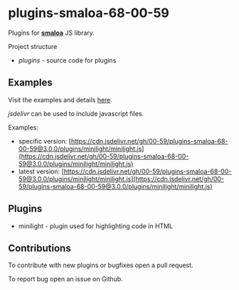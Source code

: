 # plugins-smaloa-68-00-59

Plugins for [**smaloa**](https://68.00-59.com/en/smaloa) JS library.

Project structure

- *plugins* - source code for plugins

## Examples
Visit the examples and details [here](https://68.00-59.com/en/smaloa).

*jsdelivr* can be used to include javascript files.

Examples:
- specific version: [https://cdn.jsdelivr.net/gh/00-59/plugins-smaloa-68-00-59@3.0.0/plugins/minilight/minilight.js](https://cdn.jsdelivr.net/gh/00-59/plugins-smaloa-68-00-59@3.0.0/plugins/minilight/minilight.js)
- latest version: [https://cdn.jsdelivr.net/gh/00-59/plugins-smaloa-68-00-59@3.0.0/plugins/minilight/minilight.js](https://cdn.jsdelivr.net/gh/00-59/plugins-smaloa-68-00-59@3.0.0/plugins/minilight/minilight.js)


## Plugins

- minilight - plugin used for highlighting code in HTML

## Contributions

To contribute with new plugins or bugfixes open a pull request.

To report bug open an issue on Github.
